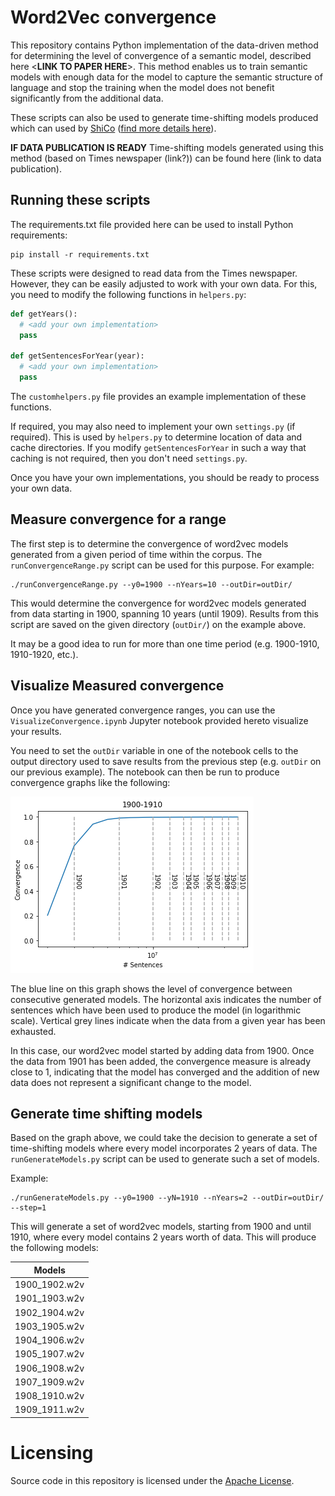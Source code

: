 # Word2Vec convergence
This repository contains Python implementation of the data-driven method for determining the level of convergence of a semantic model, described here <**LINK TO PAPER HERE**>. This method enables us to train semantic models with enough data for the model to capture the semantic structure of language and stop the training when the model does not benefit significantly from the additional data.

These scripts can also be used to generate time-shifting models produced which can used by [ShiCo](https://github.com/NLeSC/ShiCo) ([find more details here](https://dspace.library.uu.nl/handle/1874/346303)).

**IF DATA PUBLICATION IS READY**
Time-shifting models generated using this method (based on Times newspaper (link?)) can be found here (link to data publication).

## Running these scripts
The requirements.txt file provided here can be used to install Python requirements:

```
pip install -r requirements.txt
```

These scripts were designed to read data from the Times newspaper. However, they can be easily adjusted to work with your own data. For this, you need to modify the following functions in `helpers.py`:

```python
def getYears():
  # <add your own implementation>
  pass

def getSentencesForYear(year):
  # <add your own implementation>
  pass
```

The `customhelpers.py` file provides an example implementation of these functions.

If required, you may also need to implement your own `settings.py` (if required). This is used by `helpers.py` to determine location of data and cache directories. If you modify `getSentencesForYear` in such a way that caching is not required, then you don't need `settings.py`.

Once you have your own implementations, you should be ready to process your own data.

## Measure convergence for a range
The first step is to determine the convergence of word2vec models generated from a given period of time within the corpus. The `runConvergenceRange.py` script can be used for this purpose. For example:

```
./runConvergenceRange.py --y0=1900 --nYears=10 --outDir=outDir/
```

This would determine the convergence for word2vec models generated from data starting in 1900, spanning 10 years (until 1909). Results from this script are saved on the given directory (`outDir/`) on the example above.

It may be a good idea to run for more than one time period (e.g. 1900-1910, 1910-1920, etc.).

## Visualize Measured convergence
Once you have generated convergence ranges, you can use the `VisualizeConvergence.ipynb` Jupyter notebook provided hereto visualize your results.

You need to set the `outDir` variable in one of the notebook cells to the output directory used to save results from the previous step (e.g. `outDir` on our previous example). The notebook can then be run to produce convergence graphs like the following:

![Convergence 1900-1910](./images/visConvergence_1900-1910.png "Convergence 1900-1910")

The blue line on this graph shows the level of convergence between consecutive generated models. The horizontal axis indicates the number of sentences which have been used to produce the model (in logarithmic scale). Vertical grey lines indicate when the data from a given year has been exhausted.

In this case, our word2vec model started by adding data from 1900. Once the data from 1901 has been added, the convergence measure is already close to 1, indicating that the model has converged and the addition of new data does not represent a significant change to the model.

## Generate time shifting models
Based on the graph above, we could take the decision to generate a set of time-shifting models where every model incorporates 2 years of data. The `runGenerateModels.py` script can be used to generate such a set of models.

Example:
```
./runGenerateModels.py --y0=1900 --yN=1910 --nYears=2 --outDir=outDir/ --step=1
```

This will generate a set of word2vec models, starting from 1900 and until 1910, where every model contains 2 years worth of data. This will produce the following models:

Models        |
--------------|
1900_1902.w2v |
1901_1903.w2v |
1902_1904.w2v |
1903_1905.w2v |
1904_1906.w2v |
1905_1907.w2v |
1906_1908.w2v |
1907_1909.w2v |
1908_1910.w2v |
1909_1911.w2v |

# Licensing
Source code in this repository is licensed under the [Apache License](LICENSE).
